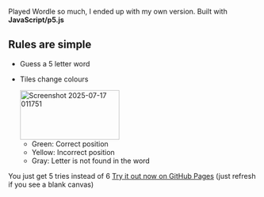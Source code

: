 Played Wordle so much, I ended up with my own version.
Built with **JavaScript/p5.js**

## Rules are simple 
- Guess a 5 letter word
- Tiles change colours
  
  <img width="200" height="100" alt="Screenshot 2025-07-17 011751" src="https://github.com/user-attachments/assets/e372fcb3-fb8b-4c3f-9ecb-92b3f6964944" />
  
  - Green: Correct position
  - Yellow: Incorrect position
  - Gray: Letter is not found in the word

You just get 5 tries instead of 6
[Try it out now on GitHub Pages](https://maudeux.github.io/kwordle/wordle/)
(just refresh if you see a blank canvas)

